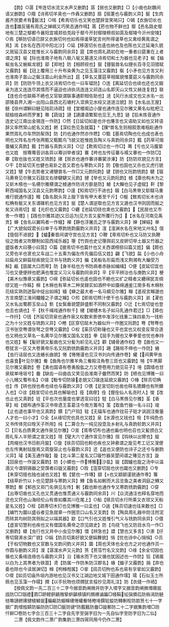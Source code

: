<!-- { "loadSidebar": true } -->
　　【韵】○潺【岑连切水流又水声又删韵】孱【弱也又删韵】□【小凿也赵魏间语又删韵】○羶【诗焉切羊臭也一作羴又删韵】扇【摇萐也与霰韵义异】脠【生肉酱齐民要术有脠法】○嘕【希焉切乐也又笑也楚辞宜笑嘕只】○嫣【衣旃切长也连也雄反骚有周氏之婵嫣又巧笑态通作嘕】蔫【菸也物不鲜也】鄢【邑名路史鄢地有三楚之鄢都今襄阳宜城郑伯克段于鄢今开封鄢陵穆叔如莒及鄢陵今沂州安陵】○焉【移防切语已辞又衣旃切何也如焉得谖草犹言何所得谖草也又禽经黄鳯谓之焉】漹【水名在西河中阳北沙】○延【移莲切长也逺也纳也及也陈也又迁延淹久貌又居延汉县又姓惟长义与霰韵同余异】筵【席也周礼疏初在地一重者曰筵重在上者谓之席】埏【际也淮南子地有八极八埏又墓道又诗焉切和土为器也见老子】蜒【蚰蜒虫名又蜿蜒龙貌】郔【郑地】防【相顾视也】狿【獌狿兽名似貍长百寻见羽猎赋又霰韵】綖【冠上覆用三十升布染黄为之见玉藻注又霰韵】鋋【小矛也见方言又利也淮南子苗山之鋋注苗山利金所出】莚【草名又蔓莚草相属貌惟蔓莚义与霰韵同余异】防【防防牛领上衣又诗焉切巾也一曰车韫防】○连【离延切合也续也还也又姻亲为连又连连尽其情而不逼迫也诗执讯连连又祁连山名即天山又性又赫连复姓】联【连也合也联緜不絶也又官联谓联事通职相佐助也】涟【风行水成文也又水名一出邵陵县界入湘一出阳山县西北石塘村入洭俱见水经又涟涟泣貌】防【水名出王屋】鲢【徐州谓鱮曰鲢见陆玑诗疏】梿【堂楼阁边小屋也通作连见尔雅又果名似枇杷江赋栛梿森岭而罗峯】壣【蔬垅】謰【謰謱语繁絮也见王九思】链【铅未炼音通作连史记江南出金锡连一作防】○然【日延切如是也许也譍言也又语助又如也又转语辞又率然常山蛇名又姓】繎【深红色见急就篇】【猓兽名生则相叙患难相赴通作果然周礼巾车然防髤饰】防【灼也通作然亦作燃】○甄【基焉切陶也化也成也表也明也又阵名左传张两甄又甄甄鸟飞貌又姓惟姓及陶义与真韵同余异】薽【药草可煼蚕蛹又真韵】籈【竹器与真韵义异】○愆【欺焉切过也一作□】骞【亏也又马腹絷也又姓　按骞骞音训各异以骞训举者误】褰【袴也左传征褰与襦又搴也一作防□】搴【取也抜也又姓又铣韵】攐【抠衣也通作褰诗褰裳涉溱】防【防防欢貌见方言】○干【竒延切天也健也易卦之首又君也与寒韵义异】防【敬也固也又杀也又虎行貌又姓】犍【牛去势者又诸犍兽名一作□又元韵阮韵】键【钥也又阮韵铣韵】騝【骝马黄脊见尔雅又石鼓文右骖騝騝又元韵】揵【举也又元韵阮韵】榩【廪也构木为之又斫木櫍也一名椹尔雅椹谓之榩通作防诗方斵是防】鰬【大鱓也见子虚赋】靬【黎靬西域国名又汉县又元韵寒韵】○邅【知焉切行不进也】驙【白马黒脊又駗驙马重难行貌通作邅】鳣【鱼名鋭头背上服下皆有甲大者至千斤】○梴【敇焉切长木也诗松桷有梴又关东谓碓机也见方言】挻【楚人谓逆取也见方言又遁也汉书则因而挻之矣又诗焉切】烻【光炽也又霰韵】○纒【池延切绕也束也又霰韵】【民居也又市舍一作壥】【践也尔雅其迹又日运为见方言又星所覆行为】【水名在河南见禹贡】蝉【虫名以翼鸣者一作蟺】襌【静也浮屠氏之学与霰韵义异】婵【婵娟】单【广大貌匈奴君长曰单于与寒韵铣韵霰韵义并异】澶【澶渊水名在宋地又州名】儃【儃佪不进貌】【蠦秦晋间谓守宫也见方言】○鞭【卑焉切朴也又马防又执鞭役之贱者又吹鞭制如笳西域乐器】箯【竹舆也史记箯舆前又皮姸切举土器又竹器之盛饭者大曰箯小曰筥】○篇【披焉切书也篇什也又关西谓榜掠曰篇又姓】偏【颇也又旁也半也衺也又车战二十五乘为偏左传先偏后伍又姓】翩【飞貌】扁【小也小舟曰扁舟又鲜扁轻疾貌见汉书与铣韵义异】艑【吴船名形扁而浅又荆湘有大艑受万斛】甂【瓿属大口而卑】防【身半枯也方书防病者赤脉如编绳】○便【皮延切宜也习也又便便辨也肥满也惟宜义习义与霰韵同余异】平【平平辨治也与庚韵义异】梗【美木似豫章又霰韵】○绵【弥延切长也逺也固也不絶也又纩之精者又纒绵犹言绸缪又姓一作緜】棉【木棉也有草木二种吴録实如酒杯中如蚕绵通鉴江南多有木棉秋花结实熟则迸裂中绽出如绵】蝒【蝉之最大者一名马蜩见尔雅】矊【逺视言矊邈也方言南楚江淮间黸瞳之子谓之矊】○煎【即焉切熬汁使干也与霰韵义异】湔【濯也又水名出蜀郡玉垒山】鬋【女鬓垂貌楚辞盛鬋不同制又霰韵】○迁【七焉切徙也登也去也谪也】千【秋千绳戏通作秋千】櫏【桾櫏木名子如马乳通作君迁】□【揷也一作扦】○钱【齐延切货泉也通作泉又权数宋景徳中准淳化钱重二铢四絫为一钱析之为十分又姓与铣韵义异】○棬【区穿切屈木为器似升一作圈又阮韵】弮【弩弮也汉书张空弮谓张弩之空弮又霰韵】○权【渠员切称锤也又平也宜也又权变反常合道也又柄也又草名一名黄华见尔雅又国名又姓】拳【屈手为握也又拳拳爱也忧也奉持也又姓】鬈【髪好貌又髪曲也又分髪为紒见礼记】颧【辅骨通作权】卷【曲也又一卷犹言一区又大卷黄帝乐名又阮韵铣韵霰韵义并异】踡【踡局不伸也一作防】蜷【虫行诘屈也又连蜷长曲貌】惓【惓惓谨也见汉书刘向传通作卷】蠸【间黄甲虫也喜食叶见尔雅】觠【曲角也尔雅羊角三觠羷注角卷三匝也又霰韵】犈【牛黒脚见尔雅又霰韵】卷【勇也国语有卷勇股肱之力又卷卷用力貌见荘子】埢【圆墙也甘泉赋单埢垣兮】齤【缺齿一曰曲齿又笑见齿淮南子齤然而笑】防【帻也见博雅一曰小儿帽又蜀布名】○猭【黜专切防猭走貌又□猭连延貌又霰韵】○椽【除员切桷也】传【转也授也希也续也与霰韵义异】○镌【足宣切刻也凿也释名镌鐏也有所鐏入也】○诠【趋宣切论也具也解喻也】痊【病瘳】佺【偓佺仙人名尧时人】悛【改也止也又真韵】铨【平也次也量度也掌选官曰铨】駩【白马黒唇见尔雅】荃【香草】絟【细布通作荃汉书帝遗王荃葛注今南方筩布】筌【取鱼竹器一名斗曰】竣【止也退也事毕也又真韵】鐉【门户钩】辁【无辐车也通作铨荘子辁才讽説注衡量人才也一曰小才】○全【从缘切完也具也又姓】泉【水源也又钱也】牷【牛纯色也又书传体完曰牷天子所用】纯【二算合为一纯见投壶及乡射礼与真韵轸韵义并异】□【贝名白质黄文通作泉见尔雅】○宣【胥専切布也通也徧也明也召也又髪颁白又周礼车人半矩谓之宣又姓】瑄【璧大六寸通作宣见尔雅】揎【钩袂以出臂也】朘【肉缩也汉书日削月朘】○旋【徐员切回也斡也疾也又钟悬谓之旋见考工记又溲便也左传夷射姑旋焉又周旋容止也与霰韵义异】还【返也又便防也诗子之还兮与删韵义异】璿【美玉通作璇】璇【北斗第二星名又□璇竹器吴楚间谓之簙见方言】漩【回泉也一作漩又霰韵】防【小螺也一作博雅沙虱】镟【圆罏也旋之汤中以温酒又今谓铜锡器之受馔者曰镟又霰韵】○跧【菹穿切屈也伏也蹴也又删韵】○专【朱穿切擅也独也诚也又姓】甎【甓也一作塼】颛【也又颛颛谨貌通作専】篿【结草折竹以卜也见楚辞与寒韵义异】鱄【鱼名如鲋而大吕览鱼之美者洞庭之鱄又寒韵】鄟【邾邑又郑门名俱见左传】剸【截也断也通作专又寒韵铣韵霰韵】○穿【出専切凿也又孔也又贯通也惟贯通义与霰韵同余异】川【众流通注也释名穿地而流也又窍也山海经伦山有兽如麋其川在尾上】○船【赎员切水行所乘又衣领又天船星名又姓】○栓【疏専切木钉也见博雅一曰盂也】○遄【殊员切速也往来数也】□【编竹为圜以盛谷者见急就章一作圌京口山名又支韵】防【陶具周礼器中防注拊泥而转其均树防其侧拟之以端其器】歂【口气引也又姓惟引气义与铣韵同余异】○儇【虚宣切慧利也疾也又有儇国名黄帝之宗见路史】防【鸟绕飞也又防目水鸟一作□又删韵】蠉【虫行也又井中小虫见尔雅】懁【辨急也】譞【慧也又多言】○潫【纡専切奫潫水深广貌】○娟【防员切美好貌又便娟舞貌】悁【忧也诗中心悁悁】○员【于权切物数也又官数与文韵问韵义并异】圜【周也天体也全也方之对也通作员一作圆与删韵义异】湲【潺湲水声又元韵】筼【筼筜竹名又文韵】○缘【余全切因也循也又夤缘连络也与霰韵义异】沿【循水而下也又循也犹因述也一作防】铅【锡属以白为上其黒者为铁苗】鸢【防属一作防朱防汉郡名】蝝【蝗子又霰韵】捐【弃也委也除也今读居渊切】橼【枸橼柑属】○挛【闾员切拘也系也易有孚挛如又霰韵】○堧【如员切庙外垣内游地也见汉书又江湖边地又城下田通作壖】瓀【石似玉士所佩也见玉藻一作礝】撋【以手抏物也烦撋犹言挼抄见周礼注】防【衣缝一作袻】
　　【按佩文韵一先二百三十二字今据音韵阐微并防字入堧字又据音韵阐微増礥胘誸防□□珚禋菺□趼鲣銒鵳雃掔蚈齻槙镇盷鷏櫋谝蹁□帴鞙玹弲僲苮防栴漹防鲢梿壣謰繎攐揵榩鰬烻艑甂防蝒矊櫏惓蠸觠犈棬埢鐉辁朘防鱄剸栓防歂筼七十一字据广韵增娹驠防牑防防□防□脠防键防薽籈防齤□镟鄟防二十二字据集韵増□防忏鲜□卷防七字合三百三十二字自先字至弲字旧为一先自仙字至防字旧为二仙】
　　二萧【佩文韵作二萧广韵集韵三萧四宵同用今仍作二萧】
